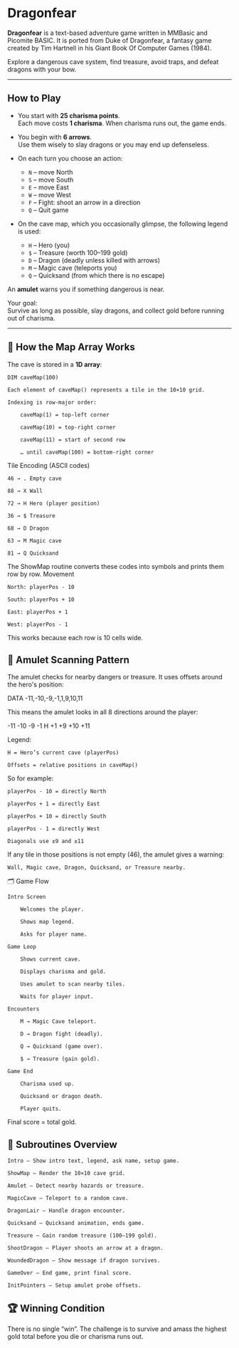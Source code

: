 # Dragonfear

**Dragonfear** is a text-based adventure game written in MMBasic and Picomite BASIC. It is ported from Duke of Dragonfear, a fantasy game created by Tim Hartnell in his Giant Book Of Computer Games (1984).

Explore a dangerous cave system, find treasure, avoid traps, and defeat dragons with your bow.  

---

## How to Play

- You start with **25 charisma points**.  
  Each move costs **1 charisma**. When charisma runs out, the game ends.  

- You begin with **6 arrows**.  
  Use them wisely to slay dragons or you may end up defenseless.  

- On each turn you choose an action:
  - `N` – move North  
  - `S` – move South  
  - `E` – move East  
  - `W` – move West  
  - `F` – Fight: shoot an arrow in a direction  
  - `Q` – Quit game  

- On the cave map, which you occasionally glimpse, the following legend is used:
  - `H` – Hero (you)  
  - `$` – Treasure (worth 100–199 gold)  
  - `D` – Dragon (deadly unless killed with arrows)  
  - `M` – Magic cave (teleports you)  
  - `Q` – Quicksand (from which there is no escape)  

An **amulet** warns you if something dangerous is near.  

Your goal:  
Survive as long as possible, slay dragons, and collect gold before running out of charisma.  

---

## 🧩 How the Map Array Works

The cave is stored in a **1D array**:

`DIM caveMap(100)`

    Each element of caveMap() represents a tile in the 10×10 grid.

    Indexing is row-major order:

        caveMap(1) = top-left corner

        caveMap(10) = top-right corner

        caveMap(11) = start of second row

        … until caveMap(100) = bottom-right corner

Tile Encoding (ASCII codes)

    46 → . Empty cave

    88 → X Wall

    72 → H Hero (player position)

    36 → $ Treasure

    68 → D Dragon

    63 → M Magic cave

    81 → Q Quicksand

The ShowMap routine converts these codes into symbols and prints them row by row.
Movement

    North: playerPos - 10

    South: playerPos + 10

    East: playerPos + 1

    West: playerPos - 1

This works because each row is 10 cells wide.

## 🔮 Amulet Scanning Pattern

The amulet checks for nearby dangers or treasure.
It uses offsets around the hero's position:

DATA -11,-10,-9,-1,1,9,10,11

This means the amulet looks in all 8 directions around the player:

 -11   -10   -9
  -1    H    +1
  +9   +10  +11

Legend:

    H = Hero’s current cave (playerPos)

    Offsets = relative positions in caveMap()

So for example:

    playerPos - 10 = directly North

    playerPos + 1 = directly East

    playerPos + 10 = directly South

    playerPos - 1 = directly West

    Diagonals use ±9 and ±11

If any tile in those positions is not empty (46), the amulet gives a warning:

    Wall, Magic cave, Dragon, Quicksand, or Treasure nearby.

🗂️ Game Flow

    Intro Screen

        Welcomes the player.

        Shows map legend.

        Asks for player name.

    Game Loop

        Shows current cave.

        Displays charisma and gold.

        Uses amulet to scan nearby tiles.

        Waits for player input.

    Encounters

        M → Magic Cave teleport.

        D → Dragon fight (deadly).

        Q → Quicksand (game over).

        $ → Treasure (gain gold).

    Game End

        Charisma used up.

        Quicksand or dragon death.

        Player quits.

Final score = total gold.

## 🔧 Subroutines Overview

    Intro – Show intro text, legend, ask name, setup game.

    ShowMap – Render the 10×10 cave grid.

    Amulet – Detect nearby hazards or treasure.

    MagicCave – Teleport to a random cave.

    DragonLair – Handle dragon encounter.

    Quicksand – Quicksand animation, ends game.

    Treasure – Gain random treasure (100–199 gold).

    ShootDragon – Player shoots an arrow at a dragon.

    WoundedDragon – Show message if dragon survives.

    GameOver – End game, print final score.

    InitPointers – Setup amulet probe offsets.

## 🏆 Winning Condition

There is no single “win”.
The challenge is to survive and amass the highest gold total before you die or charisma runs out.
